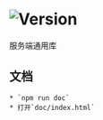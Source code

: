 # ![Version](https://img.shields.io/badge/version-14.196.65-green.svg)

服务端通用库

## 文档
    * `npm run doc`
    * 打开`doc/index.html`